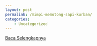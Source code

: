 ```yaml
---
layout: post
permalink: /mimpi-memotong-sapi-kurban/
categories:
    - Uncategorized
---
```


[Baca Selengkapnya](/03)